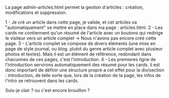 La page admin-articles.html permet la gestion d'articles : création, modifications et suppression.

1 - Je cré un article dans cette page, je valide, et cet articles va "automatiquement" se mettre en place dans ma page : articles.html.
2 - Les cards ne contiennent qu'un résumé de l'article avec un boutons qui redirige le visiteur vers un article complet -> Nous n'avons pas encore créé cette page.
3 - L'article complet se compose de divers éléments (une mise en page de style journal, ou blog. plutot du genre article complet avec plusieur photos et textes).
    Mais il est un élément de référence, redondant dans chacunnes de ces pages, c'est l'introduction.
4 - Les premieres ligne de l'introduction servirons automatiquement des résumé pour les cards. il est donc important de définir une structure propre a cet effet pour la div/section : introduction, de telle sorte que, lors de la création de la page, les infos de l'intro se retrouvent dans les cards.

Suis-je clair ? ou c'est encore brouillon ?